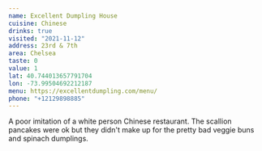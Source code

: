 ```yaml
---
name: Excellent Dumpling House
cuisine: Chinese
drinks: true
visited: "2021-11-12"
address: 23rd & 7th
area: Chelsea
taste: 0
value: 1
lat: 40.744013657791704
lon: -73.99504692212187
menu: https://excellentdumpling.com/menu/
phone: "+12129898885"
---
```


A poor imitation of a white person Chinese restaurant. The scallion pancakes were ok but they didn't make up for the pretty bad veggie buns and spinach dumplings.
